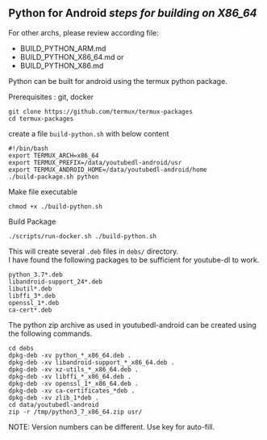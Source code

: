 ## Python for Android *steps for building on X86_64*
For other archs, please review according file:
* BUILD_PYTHON_ARM.md
* BUILD_PYTHON_X86_64.md or 
* BUILD_PYTHON_X86.md

Python can be built for android using the termux python package.

Prerequisites : git, docker

    git clone https://github.com/termux/termux-packages
    cd termux-packages

create a file `build-python.sh` with below content

    #!/bin/bash
    export TERMUX_ARCH=x86_64
    export TERMUX_PREFIX=/data/youtubedl-android/usr
    export TERMUX_ANDROID_HOME=/data/youtubedl-android/home
    ./build-package.sh python

Make file executable

    chmod +x ./build-python.sh
    
Build Package

    ./scripts/run-docker.sh ./build-python.sh
    
This will create several `.deb` files in `debs/` directory.  
I have found the following packages to be sufficient for youtube-dl to work.

    python_3.7*.deb
    libandroid-support_24*.deb
    libutil*.deb
    libffi_3*.deb
    openssl_1*.deb
    ca-cert*.deb

The python zip archive as used in youtubedl-android can be created using the following commands.

    cd debs
    dpkg-deb -xv python_*_x86_64.deb .
    dpkg-deb -xv libandroid-support_*_x86_64.deb .
    dpkg-deb -xv xz-utils_*_x86_64.deb .
    dpkg-deb -xv libffi_*_x86_64.deb .
    dpkg-deb -xv openssl_1*_x86_64.deb .
    dpkg-deb -xv ca-certificates_*deb .
    dpkg-deb -xv zlib_1*deb .
    cd data/youtubedl-android
    zip -r /tmp/python3_7_x86_64.zip usr/
    
NOTE: Version numbers can be different. Use <TAB> key for auto-fill.
